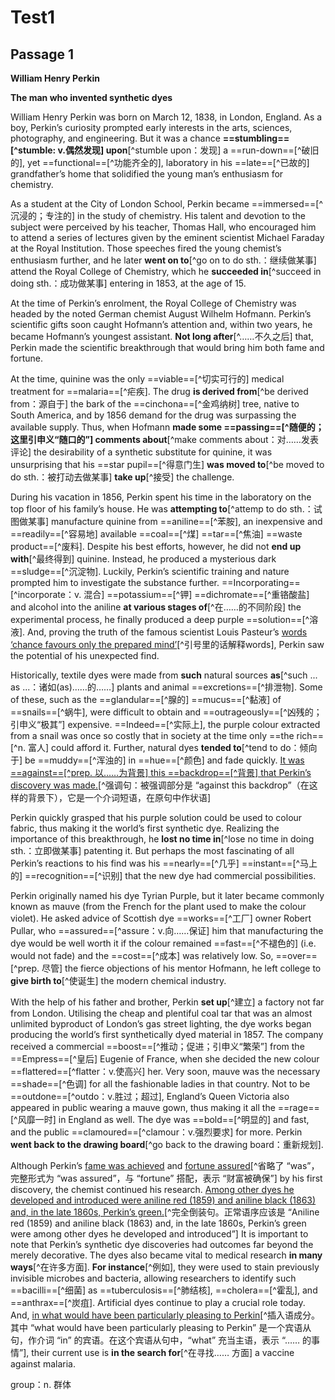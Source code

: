 # Test1

## Passage 1

**William Henry Perkin**

**The man who invented synthetic dyes**

 

William Henry Perkin was born on March 12, 1838, in London, England. As a boy, Perkin’s curiosity prompted early interests in the arts, sciences, photography, and engineering. But it was a chance **==stumbling==[^stumble: v.偶然发现] upon**[^stumble upon：发现] a ==run-down==[^破旧的], yet ==functional==[^功能齐全的], laboratory in his ==late==[^已故的] grandfather’s home that solidified the young man’s enthusiasm for chemistry.

 

As a student at the City of London School, Perkin became ==immersed==[^沉浸的；专注的] in the study of chemistry. His talent and devotion to the subject were perceived by his teacher, Thomas Hall, who encouraged him to attend a series of lectures given by the eminent scientist Michael Faraday at the Royal Institution. Those speeches fired the young chemist’s enthusiasm further, and he later **went on to**[^go on to do sth.：继续做某事] attend the Royal College of Chemistry, which he **succeeded in**[^succeed in doing sth.：成功做某事] entering in 1853, at the age of 15.

 

At the time of Perkin’s enrolment, the Royal College of Chemistry was headed by the noted German chemist August Wilhelm Hofmann. Perkin’s scientific gifts soon caught Hofmann’s attention and, within two years, he became Hofmann’s youngest assistant. **Not long after**[^……不久之后] that, Perkin made the scientific breakthrough that would bring him both fame and fortune.

 

At the time, quinine was the only ==viable==[^切实可行的] medical treatment for ==malaria==[^疟疾]. The drug **is derived from**[^be derived from：源自于] the bark of the ==cinchona==[^金鸡纳树] tree, native to South America, and by 1856 demand for the drug was surpassing the available supply. Thus, when Hofmann **made some ==passing==[^随便的；这里引申义“随口的”] comments about**[^make comments about：对……发表评论] the desirability of a synthetic substitute for quinine, it was unsurprising that his ==star pupil==[^得意门生] **was moved to**[^be moved to do sth.：被打动去做某事] **take up**[^接受] the challenge.

 

During his vacation in 1856, Perkin spent his time in the laboratory on the top floor of his family’s house. He was **attempting to**[^attemp to do sth.：试图做某事] manufacture quinine from ==aniline==[^苯胺], an inexpensive and ==readily==[^容易地] available ==coal==[^煤] ==tar==[^焦油] ==waste product==[^废料]. Despite his best efforts, however, he did not **end up with**[^最终得到] quinine. Instead, he produced a mysterious dark ==sludge==[^沉淀物]. Luckily, Perkin’s scientific training and nature prompted him to investigate the substance further. ==Incorporating==[^incorporate：v. 混合] ==potassium==[^钾] ==dichromate==[^重铬酸盐] and alcohol into the aniline **at various stages of**[^在……的不同阶段] the experimental process, he finally produced a deep purple ==solution==[^溶液]. And, proving the truth of the famous scientist Louis Pasteur’s <u>words ‘chance favours only the prepared mind’</u>[^引号里的话解释words], Perkin saw the potential of his unexpected find.

 

Historically, textile dyes were made from **such** natural sources **as**[^such ... as ...：诸如(as)……的……] plants and animal ==excretions==[^排泄物]. Some of these, such as the ==glandular==[^腺的] ==mucus==[^黏液] of ==snails==[^蜗牛], were difficult to obtain and ==outrageously==[^凶残的；引申义“极其”] expensive. ==Indeed==[^实际上], the purple colour extracted from a snail was once so costly that in society at the time only ==the rich==[^n. 富人] could afford it. Further, natural dyes **tended to**[^tend to do：倾向于] be ==muddy==[^浑浊的] in ==hue==[^颜色] and fade quickly. <u>It was ==against==[^prep. 以……为背景] this ==backdrop==[^背景] that Perkin’s discovery was made.</u>[^强调句：被强调部分是 “against this backdrop”（在这样的背景下），它是一个介词短语，在原句中作状语]

 

Perkin quickly grasped that his purple solution could be used to colour fabric, thus making it the world’s first synthetic dye. Realizing the importance of this breakthrough, he **lost no time in**[^lose no time in doing sth.：立即做某事] patenting it. But perhaps the most fascinating of all Perkin’s reactions to his find was his ==nearly==[^几乎] ==instant==[^马上的] ==recognition==[^识别] that the new dye had commercial possibilities.

 

Perkin originally named his dye Tyrian Purple, but it later became commonly known as mauve (from the French for the plant used to make the colour violet). He asked advice of Scottish dye ==works==[^工厂] owner Robert Pullar, who ==assured==[^assure：v.向……保证] him that manufacturing the dye would be well worth it if the colour remained ==fast==[^不褪色的] (i.e. would not fade) and the ==cost==[^成本] was relatively low. So, ==over==[^prep. 尽管] the fierce objections of his mentor Hofmann, he left college to **give birth to**[^使诞生] the modern chemical industry.

 

With the help of his father and brother, Perkin **set up**[^建立] a factory not far from London. Utilising the cheap and plentiful coal tar that was an almost unlimited byproduct of London’s gas street lighting, the dye works began producing the world’s first synthetically dyed material in 1857. The company received a commercial ==boost==[^推动；促进；引申义“繁荣”] from the ==Empress==[^皇后] Eugenie of France, when she decided the new colour ==flattered==[^flatter：v.使高兴] her. Very soon, mauve was the necessary ==shade==[^色调] for all the fashionable ladies in that country. Not to be ==outdone==[^outdo：v.胜过；超过], England’s Queen Victoria also appeared in public wearing a mauve gown, thus making it all the ==rage==[^风靡一时] in England as well. The dye was ==bold==[^明显的] and fast, and the public ==clamoured==[^clamour：v.强烈要求] for more. Perkin **went back to the drawing board**[^go back to the drawing board：重新规划].

 

Although Perkin’s <u>fame was achieved</u> and <u>fortune assured</u>[^省略了 “was”，完整形式为 “was assured”，与 “fortune” 搭配，表示 “财富被确保”] by his first discovery, the chemist continued his research. <u>Among other dyes he developed and introduced were aniline red (1859) and aniline black (1863) and, in the late 1860s, Perkin’s green.</u>[^完全倒装句。正常语序应该是 “Aniline red (1859) and aniline black (1863) and, in the late 1860s, Perkin’s green were among other dyes he developed and introduced”] It is important to note that Perkin’s synthetic dye discoveries had outcomes far beyond the merely decorative. The dyes also became vital to medical research **in many ways**[^在许多方面]. **For instance**[^例如], they were used to stain previously invisible microbes and bacteria, allowing researchers to identify such ==bacilli==[^细菌] as ==tuberculosis==[^肺结核], ==cholera==[^霍乱], and ==anthrax==[^炭疽]. Artificial dyes continue to play a crucial role today. And, <u>in what would have been particularly pleasing to Perkin</u>[^插入语成分。其中 “what would have been particularly pleasing to Perkin” 是一个宾语从句，作介词 “in” 的宾语。在这个宾语从句中，“what” 充当主语，表示 “…… 的事情”], their current use is **in the search for**[^在寻找…… 方面] a vaccine against malaria.



group：n. 群体

